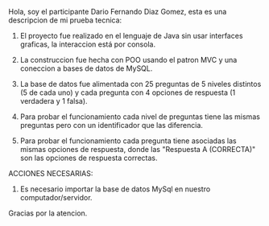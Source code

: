 Hola, soy el participante Dario Fernando Diaz Gomez, esta es una descripcion de mi prueba tecnica:

1. El proyecto fue realizado en el lenguaje de Java sin usar interfaces graficas, la interaccion está por consola.

2. La construccion fue hecha con POO usando el patron MVC y una coneccion a bases de datos de MySQL.

3. La base de datos fue alimentada con 25 preguntas de 5 niveles distintos (5 de cada uno) y cada pregunta con 4 opciones de respuesta (1 verdadera y 1 falsa).

4. Para probar el funcionamiento cada nivel de preguntas tiene las mismas preguntas pero con un identificador que las diferencia.

5. Para probar el funcionamiento cada pregunta tiene asociadas las mismas opciones de respuesta, donde las "Respuesta A (CORRECTA)" son las opciones de respuesta correctas.



ACCIONES NECESARIAS:

1. Es necesario importar la base de datos MySql en nuestro computador/servidor.


Gracias por la atencion.
